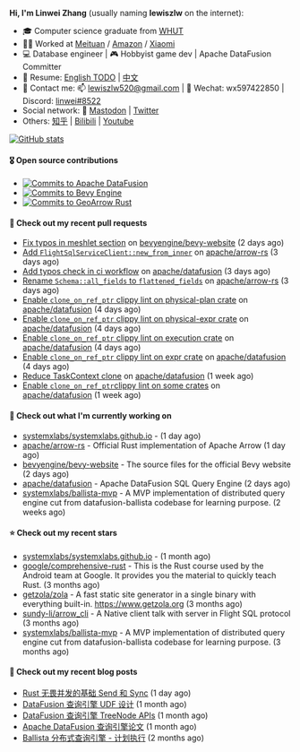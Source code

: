 **Hi, I'm Linwei Zhang** (usually naming **lewiszlw** on the internet):
- 🎓 Computer science graduate from [WHUT](https://en.wikipedia.org/wiki/Wuhan_University_of_Technology)
- 👨‍💻 Worked at [Meituan](https://about.meituan.com/home) / [Amazon](https://www.amazon.com/) / [Xiaomi](https://www.mi.com/)
- 💻 Database engineer | 🎮 Hobbyist game dev | Apache DataFusion Committer
- 📄 Resume: [English TODO](https://github.com/lewiszlw/lewiszlw/blob/main/Resume_EN.md) | [中文](https://github.com/lewiszlw/lewiszlw/blob/main/Resume_CN.md)
- 📱 Contact me: 📫 [lewiszlw520@gmail.com](mailto:lewiszlw520@gmail.com) | 💬 Wechat: wx597422850 | Discord: [linwei#8522](http://discordapp.com/users/891664307035713576)
- Social network: 🦣 [Mastodon](https://mastodon.world/@lewiszlw) | [Twitter](https://twitter.com/lewiszlw)
- Others: [知乎](https://www.zhihu.com/people/tian-qian-zhu-wu-ya) | [Bilibili](https://space.bilibili.com/43876861) | [Youtube](https://www.youtube.com/channel/UCnvri1tqAjxsp9nGQ63zUNw)

[![GitHub stats](https://github-readme-stats.vercel.app/api?username=lewiszlw&count_private=true&show_icons=true&theme=solarized-dark&include_all_commits=true)](https://github.com/anuraghazra/github-readme-stats)

#### 🎖️ Open source contributions
- [![Commits to Apache DataFusion](https://img.shields.io/github/commit-activity/t/apache/datafusion?authorFilter=lewiszlw&style=social&label=Apache%20DataFusion)](https://github.com/apache/datafusion/commits?author=lewiszlw)
- [![Commits to Bevy Engine](https://img.shields.io/github/commit-activity/t/bevyengine/bevy?authorFilter=lewiszlw&style=social&label=Bevy%20Engine)](https://github.com/bevyengine/bevy/commits?author=lewiszlw)
- [![Commits to GeoArrow Rust](https://img.shields.io/github/commit-activity/t/geoarrow/geoarrow-rs?authorFilter=lewiszlw&style=social&label=GeoArrow%20Rust)](https://github.com/geoarrow/geoarrow-rs/commits?author=lewiszlw)

#### 🔨 Check out my recent pull requests

- [Fix typos in meshlet section](https://github.com/bevyengine/bevy-website/pull/1535) on [bevyengine/bevy-website](https://github.com/bevyengine/bevy-website) (2 days ago)
- [Add `FlightSqlServiceClient::new_from_inner`](https://github.com/apache/arrow-rs/pull/6003) on [apache/arrow-rs](https://github.com/apache/arrow-rs) (3 days ago)
- [Add typos check in ci workflow](https://github.com/apache/datafusion/pull/11259) on [apache/datafusion](https://github.com/apache/datafusion) (3 days ago)
- [Rename `Schema::all_fields` to `flattened_fields`](https://github.com/apache/arrow-rs/pull/6001) on [apache/arrow-rs](https://github.com/apache/arrow-rs) (3 days ago)
- [Enable `clone_on_ref_ptr` clippy lint on physical-plan crate](https://github.com/apache/datafusion/pull/11241) on [apache/datafusion](https://github.com/apache/datafusion) (4 days ago)
- [Enable `clone_on_ref_ptr` clippy lint on physical-expr crate](https://github.com/apache/datafusion/pull/11240) on [apache/datafusion](https://github.com/apache/datafusion) (4 days ago)
- [Enable `clone_on_ref_ptr` clippy lint on execution crate](https://github.com/apache/datafusion/pull/11239) on [apache/datafusion](https://github.com/apache/datafusion) (4 days ago)
- [Enable `clone_on_ref_ptr` clippy lint on expr crate](https://github.com/apache/datafusion/pull/11238) on [apache/datafusion](https://github.com/apache/datafusion) (4 days ago)
- [Reduce TaskContext clone](https://github.com/apache/datafusion/pull/11161) on [apache/datafusion](https://github.com/apache/datafusion) (1 week ago)
- [Enable `clone_on_ref_ptr`clippy  lint on some crates](https://github.com/apache/datafusion/pull/11157) on [apache/datafusion](https://github.com/apache/datafusion) (1 week ago)

#### 👷 Check out what I'm currently working on

- [systemxlabs/systemxlabs.github.io](https://github.com/systemxlabs/systemxlabs.github.io) -  (1 day ago)
- [apache/arrow-rs](https://github.com/apache/arrow-rs) - Official Rust implementation of Apache Arrow (1 day ago)
- [bevyengine/bevy-website](https://github.com/bevyengine/bevy-website) - The source files for the official Bevy website (2 days ago)
- [apache/datafusion](https://github.com/apache/datafusion) - Apache DataFusion SQL Query Engine (2 days ago)
- [systemxlabs/ballista-mvp](https://github.com/systemxlabs/ballista-mvp) - A MVP implementation of distributed query engine cut from datafusion-ballista codebase for learning purpose.  (2 weeks ago)

#### ⭐ Check out my recent stars

- [systemxlabs/systemxlabs.github.io](https://github.com/systemxlabs/systemxlabs.github.io) -  (1 month ago)
- [google/comprehensive-rust](https://github.com/google/comprehensive-rust) - This is the Rust course used by the Android team at Google. It provides you the material to quickly teach Rust. (3 months ago)
- [getzola/zola](https://github.com/getzola/zola) - A fast static site generator in a single binary with everything built-in. https://www.getzola.org (3 months ago)
- [sundy-li/arrow_cli](https://github.com/sundy-li/arrow_cli) - A Native client talk with server in Flight SQL protocol (3 months ago)
- [systemxlabs/ballista-mvp](https://github.com/systemxlabs/ballista-mvp) - A MVP implementation of distributed query engine cut from datafusion-ballista codebase for learning purpose.  (3 months ago)

#### 📜 Check out my recent blog posts

- [Rust 无畏并发的基础 Send 和 Sync](https://systemxlabs.github.io/blog/rust-send-sync/) (1 day ago)
- [DataFusion 查询引擎 UDF 设计](https://systemxlabs.github.io/blog/datafusion-udf/) (1 month ago)
- [DataFusion 查询引擎 TreeNode APIs](https://systemxlabs.github.io/blog/datafusion-tree-node-apis/) (1 month ago)
- [Apache DataFusion 查询引擎论文](https://systemxlabs.github.io/blog/datafusion-paper/) (1 month ago)
- [Ballista 分布式查询引擎 - 计划执行](https://systemxlabs.github.io/blog/ballista-mvp-part5/) (2 months ago)